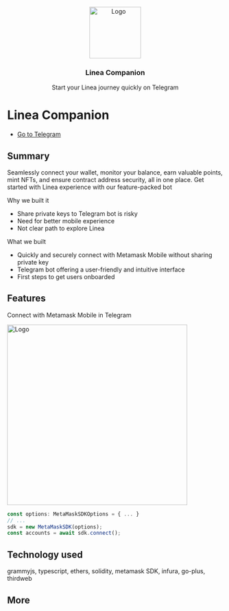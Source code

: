 <br />
<div align="center">
  <a href="https://github.com/aeither/azuro-telegram-bot">
    <img src="https://github.com/aeither/linea-companion/assets/36173828/f2a8e5f6-da3c-49d6-908a-2c2706dddc19" alt="Logo" width="120" >
  </a>

<h3 align="center">Linea Companion</h3>
  <p align="center">
    Start your Linea journey quickly on Telegram
    <br />
  </p>
</div>

# Linea Companion

- [Go to Telegram](https://t.me/LineaCompanionBot)

## Summary

Seamlessly connect your wallet, monitor your balance, earn valuable points, mint NFTs, and ensure contract address security, all in one place. Get started with Linea experience with our feature-packed bot

Why we built it
- Share private keys to Telegram bot is risky
- Need for better mobile experience
- Not clear path to explore Linea

What we built
- Quickly and securely connect with Metamask Mobile without sharing private key
- Telegram bot offering a user-friendly and intuitive interface
- First steps to get users onboarded

## Features

Connect with Metamask Mobile in Telegram

<img src="https://github.com/aeither/linea-companion/assets/36173828/a23e80dd-2b53-4bec-a9c0-7b464ed4ddfb" alt="Logo" width="420" >

```jsx
const options: MetaMaskSDKOptions = { ... }
// ...
sdk = new MetaMaskSDK(options);
const accounts = await sdk.connect();
```

## Technology used

grammyjs, typescript, ethers, solidity, metamask SDK, infura, go-plus, thirdweb

## More
